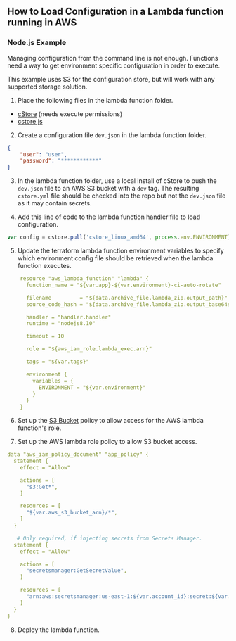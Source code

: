 ## How to Load Configuration in a Lambda function running in AWS ##

### Node.js Example ###

Managing configuration from the command line is not enough. Functions need a way to get environment specific configuration in order to execute. 

This example uses S3 for the configuration store, but will work with any supported storage solution.

1. Place the following files in the lambda function folder. 
  - [cStore](https://github.com/turnerlabs/cstore/releases/download/v3.4.0-alpha/cstore_linux_amd64) (needs execute permissions)
  - [cstore.js](../examples/cstore.js)

2. Create a configuration file `dev.json` in the lambda function folder.
```json
{
    "user": "user",
    "password": "************"
}
```
3. In the lambda function folder, use a local install of cStore to push the `dev.json` file to an AWS S3 bucket with a `dev` tag. The resulting `cstore.yml` file should be checked into the repo but not the `dev.json` file as it may contain secrets.

4. Add this line of code to the lambda function handler file to load configuration.
```javascript
var config = cstore.pull('cstore_linux_amd64', process.env.ENVIRONMENT)
```

5. Update the terraform lambda function environment variables to specify which environment config file should be retrieved when the lambda function executes.    
```yml
    resource "aws_lambda_function" "lambda" {
      function_name = "${var.app}-${var.environment}-ci-auto-rotate"

      filename         = "${data.archive_file.lambda_zip.output_path}"
      source_code_hash = "${data.archive_file.lambda_zip.output_base64sha256}"

      handler = "handler.handler"
      runtime = "nodejs8.10"

      timeout = 10

      role = "${aws_iam_role.lambda_exec.arn}"

      tags = "${var.tags}"

      environment {
        variables = {
          ENVIRONMENT = "${var.environment}"
        }
      }
    }
```
6. Set up the [S3 Bucket](S3.md) policy to allow access for the AWS lambda function's role.

7. Set up the AWS lambda role policy to allow S3 bucket access.
```yml
data "aws_iam_policy_document" "app_policy" {
  statement {
    effect = "Allow"

    actions = [
      "s3:Get*",
    ]

    resources = [
      "${var.aws_s3_bucket_arn}/*",
    ]
  }

   # Only required, if injecting secrets from Secrets Manager.
  statement {
    effect = "Allow"

    actions = [
      "secretsmanager:GetSecretValue",
    ]

    resources = [
      "arn:aws:secretsmanager:us-east-1:${var.account_id}:secret:${var.secrets_prefix}/*",
    ]
  }
}
```
8. Deploy the lambda function.